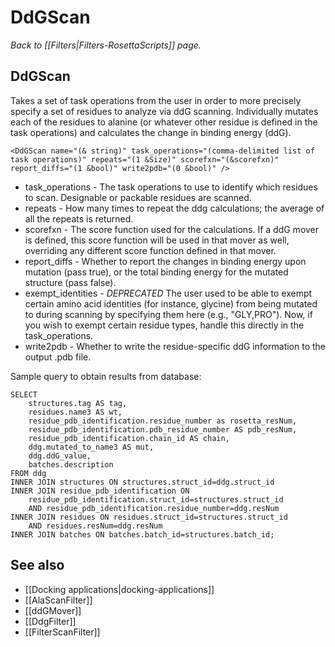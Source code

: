 # DdGScan
*Back to [[Filters|Filters-RosettaScripts]] page.*
## DdGScan

Takes a set of task operations from the user in order to more precisely specify a set of residues to analyze via ddG scanning. Individually mutates each of the residues to alanine (or whatever other residue is defined in the task operations) and calculates the change in binding energy (ddG).

```
<DdGScan name="(& string)" task_operations="(comma-delimited list of task operations)" repeats="(1 &Size)" scorefxn="(&scorefxn)" report_diffs="(1 &bool)" write2pdb="(0 &bool)" />
```

-   task\_operations - The task operations to use to identify which residues to scan. Designable or packable residues are scanned.
-   repeats - How many times to repeat the ddg calculations; the average of all the repeats is returned.
-   scorefxn - The score function used for the calculations. If a ddG mover is defined, this score function will be used in that mover as well, overriding any different score function defined in that mover.
-   report\_diffs - Whether to report the changes in binding energy upon mutation (pass true), or the total binding energy for the mutated structure (pass false).
-   exempt\_identities - *DEPRECATED* The user used to be able to exempt certain amino acid identities (for instance, glycine) from being mutated to during scanning by specifying them here (e.g., "GLY,PRO"). Now, if you wish to exempt certain residue types, handle this directly in the task\_operations.
-   write2pdb - Whether to write the residue-specific ddG information to the output .pdb file.

Sample query to obtain results from database:
```
SELECT 
    structures.tag AS tag, 
    residues.name3 AS wt, 
    residue_pdb_identification.residue_number as rosetta_resNum, 
    residue_pdb_identification.pdb_residue_number AS pdb_resNum, 
    residue_pdb_identification.chain_id AS chain, 
    ddg.mutated_to_name3 AS mut, 
    ddg.ddG_value, 
    batches.description 
FROM ddg 
INNER JOIN structures ON structures.struct_id=ddg.struct_id 
INNER JOIN residue_pdb_identification ON 
    residue_pdb_identification.struct_id=structures.struct_id 
    AND residue_pdb_identification.residue_number=ddg.resNum 
INNER JOIN residues ON residues.struct_id=structures.struct_id 
    AND residues.resNum=ddg.resNum 
INNER JOIN batches ON batches.batch_id=structures.batch_id;
```


## See also

* [[Docking applications|docking-applications]]
* [[AlaScanFilter]]
* [[ddGMover]]
* [[DdgFilter]]
* [[FilterScanFilter]]

